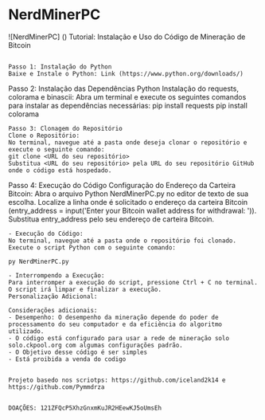 # NerdMinerPC

![NerdMinerPC] ()
Tutorial: Instalação e Uso do Código de Mineração de Bitcoin
```

Passo 1: Instalação do Python
Baixe e Instale o Python: Link (https://www.python.org/downloads/)
```
Passo 2: Instalação das Dependências Python
Instalação do requests, colorama e binascii:
Abra um terminal e execute os seguintes comandos para instalar as dependências necessárias:
pip install requests
pip install colorama
```
Passo 3: Clonagem do Repositório
Clone o Repositório:
No terminal, navegue até a pasta onde deseja clonar o repositório e execute o seguinte comando:
git clone <URL do seu repositório>
Substitua <URL do seu repositório> pela URL do seu repositório GitHub onde o código está hospedado.
```
Passo 4: Execução do Código
Configuração do Endereço da Carteira Bitcoin:
Abra o arquivo Python NerdMinerPC.py no editor de texto de sua escolha.
Localize a linha onde é solicitado o endereço da carteira Bitcoin (entry_address = input('Enter your Bitcoin wallet address for withdrawal: ')).
Substitua entry_address pelo seu endereço de carteira Bitcoin.
```
- Execução do Código:
No terminal, navegue até a pasta onde o repositório foi clonado.
Execute o script Python com o seguinte comando:

py NerdMinerPC.py

- Interrompendo a Execução:
Para interromper a execução do script, pressione Ctrl + C no terminal. O script irá limpar e finalizar a execução.
Personalização Adicional:

Considerações adicionais:
- Desempenho: O desempenho da mineração depende do poder de processamento do seu computador e da eficiência do algoritmo utilizado. 
- O código está configurado para usar a rede de mineração solo solo.ckpool.org com algumas configurações padrão.
- O Objetivo desse código é ser simples
- Está proibida a venda do codigo


Projeto basedo nos scriotps: https://github.com/iceland2k14 e https://github.com/Pymmdrza


DOAÇÕES: 121ZFQcP5XhzGnxmKuJR2HEewKJ5oUmsEh